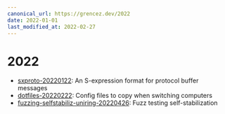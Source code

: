 ```yaml
---
canonical_url: https://grencez.dev/2022
date: 2022-01-01
last_modified_at: 2022-02-27
---
```


# 2022

* [sxproto-20220122](sxproto-20220122/index.md): An S-expression format for protocol buffer messages
* [dotfiles-20220222](dotfiles-20220222/index.md): Config files to copy when switching computers
* [fuzzing-selfstabiliz-uniring-20220426](fuzzing-selfstabiliz-uniring-20220426/index.md): Fuzz testing self-stabilization
